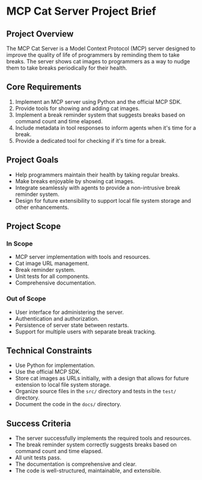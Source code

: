 # MCP Cat Server Project Brief

## Project Overview

The MCP Cat Server is a Model Context Protocol (MCP) server designed to improve the quality of life of programmers by reminding them to take breaks. The server shows cat images to programmers as a way to nudge them to take breaks periodically for their health.

## Core Requirements

1. Implement an MCP server using Python and the official MCP SDK.
2. Provide tools for showing and adding cat images.
3. Implement a break reminder system that suggests breaks based on command count and time elapsed.
4. Include metadata in tool responses to inform agents when it's time for a break.
5. Provide a dedicated tool for checking if it's time for a break.

## Project Goals

- Help programmers maintain their health by taking regular breaks.
- Make breaks enjoyable by showing cat images.
- Integrate seamlessly with agents to provide a non-intrusive break reminder system.
- Design for future extensibility to support local file system storage and other enhancements.

## Project Scope

### In Scope

- MCP server implementation with tools and resources.
- Cat image URL management.
- Break reminder system.
- Unit tests for all components.
- Comprehensive documentation.

### Out of Scope

- User interface for administering the server.
- Authentication and authorization.
- Persistence of server state between restarts.
- Support for multiple users with separate break tracking.

## Technical Constraints

- Use Python for implementation.
- Use the official MCP SDK.
- Store cat images as URLs initially, with a design that allows for future extension to local file system storage.
- Organize source files in the `src/` directory and tests in the `test/` directory.
- Document the code in the `docs/` directory.

## Success Criteria

- The server successfully implements the required tools and resources.
- The break reminder system correctly suggests breaks based on command count and time elapsed.
- All unit tests pass.
- The documentation is comprehensive and clear.
- The code is well-structured, maintainable, and extensible.
